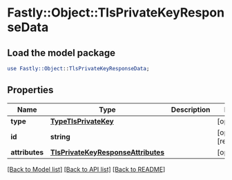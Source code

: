 # Fastly::Object::TlsPrivateKeyResponseData

## Load the model package
```perl
use Fastly::Object::TlsPrivateKeyResponseData;
```

## Properties
Name | Type | Description | Notes
------------ | ------------- | ------------- | -------------
**type** | [**TypeTlsPrivateKey**](TypeTlsPrivateKey.md) |  | [optional] 
**id** | **string** |  | [optional] [readonly] 
**attributes** | [**TlsPrivateKeyResponseAttributes**](TlsPrivateKeyResponseAttributes.md) |  | [optional] 

[[Back to Model list]](../README.md#documentation-for-models) [[Back to API list]](../README.md#documentation-for-api-endpoints) [[Back to README]](../README.md)


